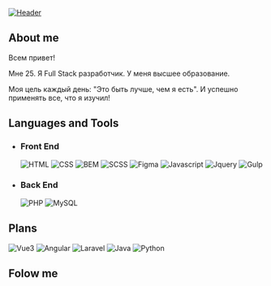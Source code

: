[![Header](https://github.com/pmkStudio/pmkStudio/blob/main/assets/banner.png)](https://t.me/pmkStudio)

## About me
Всем привет! 

Мне 25. 
Я Full Stack разработчик. 
У меня высшее образование. 

Моя цель каждый день:  "Это быть лучше, чем я есть". И успешно применять все, что я изучил!


## Languages and Tools


+ ### Front End
   ![HTML](https://img.shields.io/badge/HTML-fcb9fc?style=for-the-badge&logo=HTML5&logoColor=5c88cb)
   ![CSS](https://img.shields.io/badge/CSS-c998c9?style=for-the-badge&logo=CSS3)
   ![BEM](https://img.shields.io/badge/BEM-fcb9fc?style=for-the-badge&logo=BEM&logoColor=4a8414)
   ![SCSS](https://img.shields.io/badge/SCSS-c998c9?style=for-the-badge&logo=Sass&logoColor=d93a3a)
   ![Figma](https://img.shields.io/badge/Figma-fcb9fc?style=for-the-badge&logo=Figma&logoColor=35d2da)
   ![Javascript](https://img.shields.io/badge/Javascript-c998c9?style=for-the-badge&logo=Javascript&logoColor=dad535)
   ![Jquery](https://img.shields.io/badge/Jquery-fcb9fc?style=for-the-badge&logo=Jquery&logoColor=da3561)
   ![Gulp](https://img.shields.io/badge/Gulp-c998c9?style=for-the-badge&logo=Gulp&logoColor=43da35)


+ ### Back End
   ![PHP](https://img.shields.io/badge/PHP-fcb9fc?style=for-the-badge&logo=PHP&logoColor=da35da)
   ![MySQL](https://img.shields.io/badge/MySQL-c998c9?style=for-the-badge&logo=MySQL&logoColor=43da35)


## Plans
   ![Vue3](https://img.shields.io/badge/Vue_3-c998c9?style=for-the-badge&logo=V&logoColor=5c88cb)
   ![Angular](https://img.shields.io/badge/Angular-fcb9fc?style=for-the-badge&logo=Angular)
   ![Laravel](https://img.shields.io/badge/Laravel-c998c9?style=for-the-badge&logo=Laravel)
   ![Java](https://img.shields.io/badge/Java-fcb9fc?style=for-the-badge)
   ![Python](https://img.shields.io/badge/Python-c998c9?style=for-the-badge&logo=Python)

## Folow me